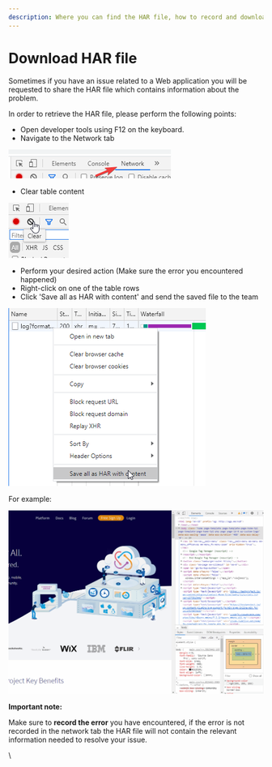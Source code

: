 ```yaml
---
description: Where you can find the HAR file, how to record and download it.
---
```


# Download HAR file

Sometimes if you have an issue related to a Web application you will be requested to share the HAR file which contains information about the problem.

In order to retrieve the HAR file, please perform the following points:

* Open developer tools using F12 on the keyboard.
* Navigate to the Network tab

![](<../../.gitbook/assets/image (485).png>)

* Clear table content

![](<../../.gitbook/assets/image (500).png>)

* Perform your desired action (Make sure the error you encountered happened)
* Right-click on one of the table rows
* Click 'Save all as HAR with content' and send the saved file to the team



![](<../../.gitbook/assets/image (459).png>)

For example:

![](../../.gitbook/assets/HarGif.gif)

**Important note:**

Make sure to **record the error** you have encountered, if the error is not recorded in the network tab the HAR file will not contain the relevant information needed to resolve your issue.

\
